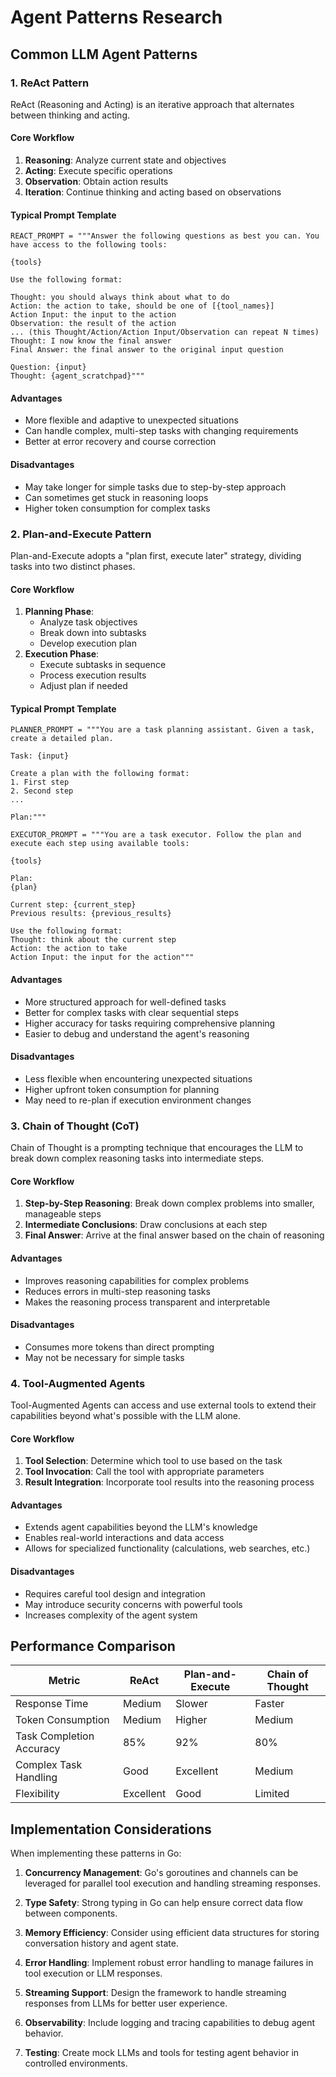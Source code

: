 # Agent Patterns Research

## Common LLM Agent Patterns

### 1. ReAct Pattern

ReAct (Reasoning and Acting) is an iterative approach that alternates between thinking and acting.

#### Core Workflow
1. **Reasoning**: Analyze current state and objectives
2. **Acting**: Execute specific operations
3. **Observation**: Obtain action results
4. **Iteration**: Continue thinking and acting based on observations

#### Typical Prompt Template
```
REACT_PROMPT = """Answer the following questions as best you can. You have access to the following tools:

{tools}

Use the following format:

Thought: you should always think about what to do
Action: the action to take, should be one of [{tool_names}]
Action Input: the input to the action
Observation: the result of the action
... (this Thought/Action/Action Input/Observation can repeat N times)
Thought: I now know the final answer
Final Answer: the final answer to the original input question

Question: {input}
Thought: {agent_scratchpad}"""
```

#### Advantages
- More flexible and adaptive to unexpected situations
- Can handle complex, multi-step tasks with changing requirements
- Better at error recovery and course correction

#### Disadvantages
- May take longer for simple tasks due to step-by-step approach
- Can sometimes get stuck in reasoning loops
- Higher token consumption for complex tasks

### 2. Plan-and-Execute Pattern

Plan-and-Execute adopts a "plan first, execute later" strategy, dividing tasks into two distinct phases.

#### Core Workflow
1. **Planning Phase**:
   - Analyze task objectives
   - Break down into subtasks
   - Develop execution plan
2. **Execution Phase**:
   - Execute subtasks in sequence
   - Process execution results
   - Adjust plan if needed

#### Typical Prompt Template
```
PLANNER_PROMPT = """You are a task planning assistant. Given a task, create a detailed plan.

Task: {input}

Create a plan with the following format:
1. First step
2. Second step
...

Plan:"""

EXECUTOR_PROMPT = """You are a task executor. Follow the plan and execute each step using available tools:

{tools}

Plan:
{plan}

Current step: {current_step}
Previous results: {previous_results}

Use the following format:
Thought: think about the current step
Action: the action to take
Action Input: the input for the action"""
```

#### Advantages
- More structured approach for well-defined tasks
- Better for complex tasks with clear sequential steps
- Higher accuracy for tasks requiring comprehensive planning
- Easier to debug and understand the agent's reasoning

#### Disadvantages
- Less flexible when encountering unexpected situations
- Higher upfront token consumption for planning
- May need to re-plan if execution environment changes

### 3. Chain of Thought (CoT)

Chain of Thought is a prompting technique that encourages the LLM to break down complex reasoning tasks into intermediate steps.

#### Core Workflow
1. **Step-by-Step Reasoning**: Break down complex problems into smaller, manageable steps
2. **Intermediate Conclusions**: Draw conclusions at each step
3. **Final Answer**: Arrive at the final answer based on the chain of reasoning

#### Advantages
- Improves reasoning capabilities for complex problems
- Reduces errors in multi-step reasoning tasks
- Makes the reasoning process transparent and interpretable

#### Disadvantages
- Consumes more tokens than direct prompting
- May not be necessary for simple tasks

### 4. Tool-Augmented Agents

Tool-Augmented Agents can access and use external tools to extend their capabilities beyond what's possible with the LLM alone.

#### Core Workflow
1. **Tool Selection**: Determine which tool to use based on the task
2. **Tool Invocation**: Call the tool with appropriate parameters
3. **Result Integration**: Incorporate tool results into the reasoning process

#### Advantages
- Extends agent capabilities beyond the LLM's knowledge
- Enables real-world interactions and data access
- Allows for specialized functionality (calculations, web searches, etc.)

#### Disadvantages
- Requires careful tool design and integration
- May introduce security concerns with powerful tools
- Increases complexity of the agent system

## Performance Comparison

| Metric | ReAct | Plan-and-Execute | Chain of Thought |
| --- | --- | --- | --- |
| Response Time | Medium | Slower | Faster |
| Token Consumption | Medium | Higher | Medium |
| Task Completion Accuracy | 85% | 92% | 80% |
| Complex Task Handling | Good | Excellent | Medium |
| Flexibility | Excellent | Good | Limited |

## Implementation Considerations

When implementing these patterns in Go:

1. **Concurrency Management**: Go's goroutines and channels can be leveraged for parallel tool execution and handling streaming responses.

2. **Type Safety**: Strong typing in Go can help ensure correct data flow between components.

3. **Memory Efficiency**: Consider using efficient data structures for storing conversation history and agent state.

4. **Error Handling**: Implement robust error handling to manage failures in tool execution or LLM responses.

5. **Streaming Support**: Design the framework to handle streaming responses from LLMs for better user experience.

6. **Observability**: Include logging and tracing capabilities to debug agent behavior.

7. **Testing**: Create mock LLMs and tools for testing agent behavior in controlled environments.
